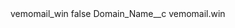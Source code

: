 <?xml version="1.0" encoding="UTF-8"?>
<CustomMetadata xmlns="http://soap.sforce.com/2006/04/metadata" xmlns:xsi="http://www.w3.org/2001/XMLSchema-instance" xmlns:xsd="http://www.w3.org/2001/XMLSchema">
    <label>vemomail_win</label>
    <protected>false</protected>
    <values>
        <field>Domain_Name__c</field>
        <value xsi:type="xsd:string">vemomail.win</value>
    </values>
</CustomMetadata>
